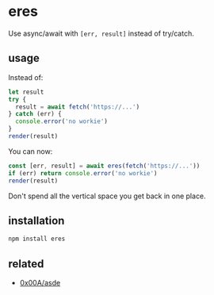 # eres
Use async/await with `[err, result]` instead of try/catch.

## usage
Instead of:
```javascript
let result
try {
  result = await fetch('https://...')
} catch (err) {
  console.error('no workie')
}
render(result)
```

You can now:
```javascript
const [err, result] = await eres(fetch('https://...'))
if (err) return console.error('no workie')
render(result)
```

Don't spend all the vertical space you get back in one place.

## installation
```bash
npm install eres
```

## related
- [0x00A/asde](https://www.npmjs.com/package/asde)
